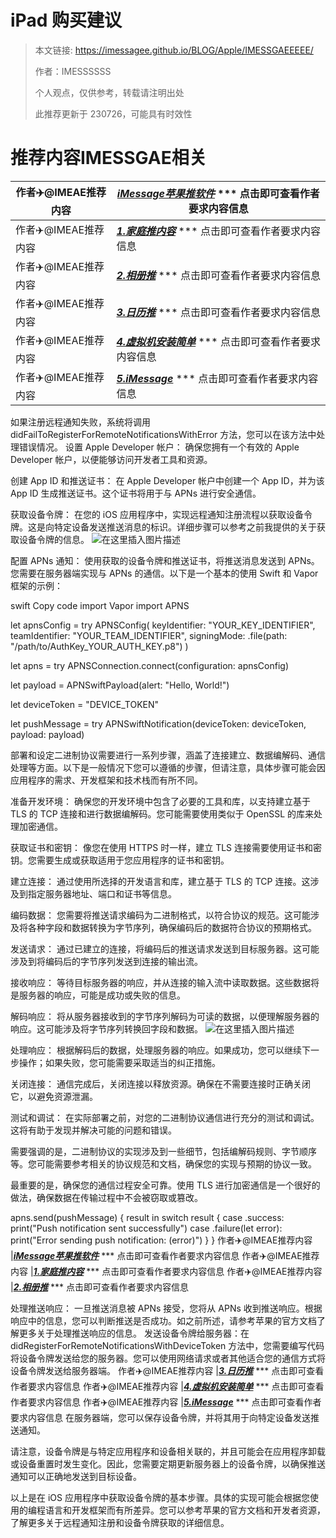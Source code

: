 # iPad 购买建议

> 本文链接: https://imessagee.github.io/BLOG/Apple/IMESSGAEEEEE/
>
> 作者：IMESSSSSS
> 
> 个人观点，仅供参考，转载请注明出处
> 
> 此推荐更新于 230726，可能具有时效性

## 

# 推荐内容IMESSGAE相关

作者✈️@IMEAE推荐内容     |[***iMessage苹果推软件***](https://blog.csdn.net/IMEAE?type=blog) *** 点击即可查看作者要求内容信息
-------- | -----
作者✈️@IMEAE推荐内容     |[***1.家庭推内容***](https://blog.csdn.net/IMEAE?type=blog) *** 点击即可查看作者要求内容信息
作者✈️@IMEAE推荐内容     |[***2.相册推***](https://blog.csdn.net/IMEAE?type=blog) *** 点击即可查看作者要求内容信息
作者✈️@IMEAE推荐内容     |[***3.日历推***](https://blog.csdn.net/IMEAE?type=blog) *** 点击即可查看作者要求内容信息
作者✈️@IMEAE推荐内容     |[***4.虚拟机安装简单***](https://blog.csdn.net/IMEAE?type=blog) *** 点击即可查看作者要求内容信息
作者✈️@IMEAE推荐内容     |[***5.iMessage***](https://blog.csdn.net/IMEAE?type=blog) *** 点击即可查看作者要求内容信息
如果注册远程通知失败，系统将调用 didFailToRegisterForRemoteNotificationsWithError 方法，您可以在该方法中处理错误情况。
设置 Apple Developer 帐户： 确保您拥有一个有效的 Apple Developer 帐户，以便能够访问开发者工具和资源。

创建 App ID 和推送证书： 在 Apple Developer 帐户中创建一个 App ID，并为该 App ID 生成推送证书。这个证书将用于与 APNs 进行安全通信。

获取设备令牌： 在您的 iOS 应用程序中，实现远程通知注册流程以获取设备令牌。这是向特定设备发送推送消息的标识。详细步骤可以参考之前我提供的关于获取设备令牌的信息。
![在这里插入图片描述](https://img-blog.csdnimg.cn/8dc1a5b5d9a04cb19cbec011992ba310.png)

配置 APNs 通知： 使用获取的设备令牌和推送证书，将推送消息发送到 APNs。您需要在服务器端实现与 APNs 的通信。以下是一个基本的使用 Swift 和 Vapor 框架的示例：

swift
Copy code
import Vapor
import APNS

let apnsConfig = try APNSConfig(
    keyIdentifier: "YOUR_KEY_IDENTIFIER",
    teamIdentifier: "YOUR_TEAM_IDENTIFIER",
    signingMode: .file(path: "/path/to/AuthKey_YOUR_AUTH_KEY.p8")
)

let apns = try APNSConnection.connect(configuration: apnsConfig)

let payload = APNSwiftPayload(alert: "Hello, World!")

let deviceToken = "DEVICE_TOKEN"

let pushMessage = try APNSwiftNotification(deviceToken: deviceToken, payload: payload)



部署和设定二进制协议需要进行一系列步骤，涵盖了连接建立、数据编解码、通信处理等方面。以下是一般情况下您可以遵循的步骤，但请注意，具体步骤可能会因应用程序的需求、开发框架和技术栈而有所不同。

准备开发环境： 确保您的开发环境中包含了必要的工具和库，以支持建立基于 TLS 的 TCP 连接和进行数据编解码。您可能需要使用类似于 OpenSSL 的库来处理加密通信。

获取证书和密钥： 像您在使用 HTTPS 时一样，建立 TLS 连接需要使用证书和密钥。您需要生成或获取适用于您应用程序的证书和密钥。

建立连接： 通过使用所选择的开发语言和库，建立基于 TLS 的 TCP 连接。这涉及到指定服务器地址、端口和证书等信息。

编码数据： 您需要将推送请求编码为二进制格式，以符合协议的规范。这可能涉及将各种字段和数据转换为字节序列，确保编码后的数据符合协议的预期格式。

发送请求： 通过已建立的连接，将编码后的推送请求发送到目标服务器。这可能涉及到将编码后的字节序列发送到连接的输出流。

接收响应： 等待目标服务器的响应，并从连接的输入流中读取数据。这些数据将是服务器的响应，可能是成功或失败的信息。

解码响应： 将从服务器接收到的字节序列解码为可读的数据，以便理解服务器的响应。这可能涉及将字节序列转换回字段和数据。
![在这里插入图片描述](https://img-blog.csdnimg.cn/f5fe546f29c446eb9c6b5ef26de29506.png)

处理响应： 根据解码后的数据，处理服务器的响应。如果成功，您可以继续下一步操作；如果失败，您可能需要采取适当的纠正措施。

关闭连接： 通信完成后，关闭连接以释放资源。确保在不需要连接时正确关闭它，以避免资源泄漏。

测试和调试： 在实际部署之前，对您的二进制协议通信进行充分的测试和调试。这将有助于发现并解决可能的问题和错误。

需要强调的是，二进制协议的实现涉及到一些细节，包括编解码规则、字节顺序等。您可能需要参考相关的协议规范和文档，确保您的实现与预期的协议一致。

最重要的是，确保您的通信过程安全可靠。使用 TLS 进行加密通信是一个很好的做法，确保数据在传输过程中不会被窃取或篡改。


apns.send(pushMessage) { result in
    switch result {
    case .success:
        print("Push notification sent successfully")
    case .failure(let error):
        print("Error sending push notification: \(error)")
    }
}
作者✈️@IMEAE推荐内容     |[***iMessage苹果推软件***](https://blog.csdn.net/IMEAE?type=blog) *** 点击即可查看作者要求内容信息
作者✈️@IMEAE推荐内容     |[***1.家庭推内容***](https://blog.csdn.net/IMEAE?type=blog) *** 点击即可查看作者要求内容信息
作者✈️@IMEAE推荐内容     |[***2.相册推***](https://blog.csdn.net/IMEAE?type=blog) *** 点击即可查看作者要求内容信息

处理推送响应： 一旦推送消息被 APNs 接受，您将从 APNs 收到推送响应。根据响应中的信息，您可以判断推送是否成功。如之前所述，请参考苹果的官方文档了解更多关于处理推送响应的信息。
发送设备令牌给服务器：在 didRegisterForRemoteNotificationsWithDeviceToken 方法中，您需要编写代码将设备令牌发送给您的服务器。您可以使用网络请求或者其他适合您的通信方式将设备令牌发送给服务器端。
作者✈️@IMEAE推荐内容     |[***3.日历推***](https://blog.csdn.net/IMEAE?type=blog) *** 点击即可查看作者要求内容信息
作者✈️@IMEAE推荐内容     |[***4.虚拟机安装简单***](https://blog.csdn.net/IMEAE?type=blog) *** 点击即可查看作者要求内容信息
作者✈️@IMEAE推荐内容     |[***5.iMessage***](https://blog.csdn.net/IMEAE?type=blog) *** 点击即可查看作者要求内容信息
在服务器端，您可以保存设备令牌，并将其用于向特定设备发送推送通知。

请注意，设备令牌是与特定应用程序和设备相关联的，并且可能会在应用程序卸载或设备重置时发生变化。因此，您需要定期更新服务器上的设备令牌，以确保推送通知可以正确地发送到目标设备。

以上是在 iOS 应用程序中获取设备令牌的基本步骤。具体的实现可能会根据您使用的编程语言和开发框架而有所差异。您可以参考苹果的官方文档和开发者资源，了解更多关于远程通知注册和设备令牌获取的详细信息。

